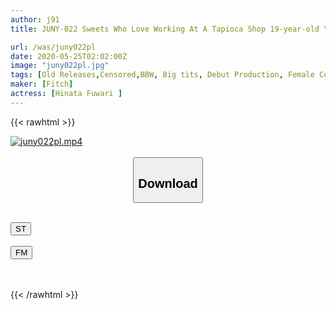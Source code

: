 ```yaml
---
author: j91
title: JUNY-022 Sweets Who Love Working At A Tapioca Shop 19-year-old Yurufuwa College Student Loves Sex So Much That She Masturbates Eight Times A Week! Hinata Fluffy AV Debut

url: /was/juny022pl
date: 2020-05-25T02:02:00Z
image: "juny022pl.jpg"
tags: [Old Releases,Censored,BBW, Big tits, Debut Production, Female College Student, Masturbation, Solowork ]
maker: [Fitch]
actress: [Hinata Fuwari ]
---
```



{{< rawhtml >}}

<div class="video" data-videoid="rkW1OkMX9Vhbr8p">
    <a href="javascript:;">
        <img src="/was/juny022pl/juny022pl.jpg" width="WIDTH" height="HEIGHT" alt="juny022pl.mp4" loading="lazy">
    </a>
</div>

<script type="text/javascript" src="https://j91.asia/asset/on-demand-st.js"></script>

<br>
  <link rel="stylesheet" href="https://j91.asia/asset/bs5.css">
  
  <center>
  <button class="btn btn-primary" type="button" data-bs-toggle="collapse" data-bs-target=".multi-collapse" aria-expanded="false" aria-controls="multiCollapseExample1 multiCollapseExample2"><h2>Download</h2></button></center>
</p>
<div class="row">
  <div class="col">
    <div class="collapse multi-collapse" id="multiCollapseExample1">
      <div class="card card-body">
	      	      <br>
<div class="buttons">  
<a href="https://streamtape.to/v/rkW1OkMX9Vhbr8p" target="_blank"><button class="btn-hover color-3"><i class="fa fa-download"></i> ST</button></a></div>
    </div>
  </div>
</div>
  <div class="col">
    <div class="collapse multi-collapse" id="multiCollapseExample2">
      <div class="card card-body">
	      <br>
<div class="buttons">
    <a href="https://filemoon.sx/d/mp3yp8pcad1b" target="_blank"><button class="btn-hover color-8"><i class="fa fa-download"></i> FM</button></a></div>
<br><br>
      </div>
    </div>
  </div>
</div>

{{< /rawhtml >}}